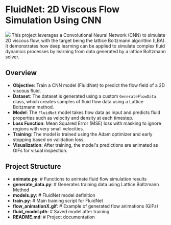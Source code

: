 # FluidNet: 2D Viscous Flow Simulation Using CNN
![](Best_simulations/flow_animation9.gif)
This project leverages a Convolutional Neural Network (CNN) to simulate 2D viscous flow, with the target being the lattice Boltzmann algorithm (LBA). It demonstrates how deep learning can be applied to simulate complex fluid dynamics processes by learning from data generated by a lattice Boltzmann solver.

## Overview

- **Objective**: Train a CNN model (FluidNet) to predict the flow field of a 2D viscous fluid.
- **Dataset**: The dataset is generated using a custom `GenerateFlowData` class, which creates samples of fluid flow data using a Lattice Boltzmann method.
- **Model**: The `FluidNet` model takes flow data as input and predicts fluid properties such as velocity and density at each timestep.
- **Loss Function**: Mean Squared Error (MSE) loss with masking to ignore regions with very small velocities.
- **Training**: The model is trained using the Adam optimizer and early stopping based on validation loss.
- **Visualization**: After training, the model's predictions are animated as GIFs for visual inspection.

## Project Structure

- **animate.py**: # Functions to animate fluid flow simulation results
- **generate_data.py**: # Generates training data using Lattice Boltzmann Method
- **models.py**: # FluidNet model definition
- **train.py**: # Main training script for FluidNet
- **flow_animationX.gif**: # Example of generated flow animations (GIFs)
- **fluid_model.pth**: # Saved model after training  
- **README.md**: # Project documentation

